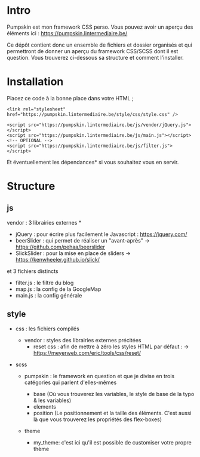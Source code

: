 Intro
=====
Pumpskin est mon framework CSS perso. Vous pouvez avoir un aperçu des éléments ici : https://pumpskin.lintermediaire.be/

Ce dépôt contient donc un ensemble de fichiers et dossier organisés et qui permettront de donner un aperçu du framework CSS/SCSS dont il est question. Vous trouverez ci-dessous sa structure et comment l'installer.

Installation
============

Placez ce code à la bonne place dans votre HTML ;
```
<link rel="stylesheet" href="https://pumpskin.lintermediaire.be/style/css/style.css" />

<script src="https://pumpskin.lintermediaire.be/js/vendor/jQuery.js"></script>
<script src="https://pumpskin.lintermediaire.be/js/main.js"></script>
<!-- OPTIONAL -->
<script src="https://pumpskin.lintermediaire.be/js/filter.js"></script>
```

Et éventuellement les dépendances* si vous souhaitez vous en servir.


Structure
=========

js
---
  vendor : 3 librairies externes *
  + jQuery : pour écrire plus facilement le Javascript : https://jquery.com/
  + beerSlider : qui permet de réaliser un "avant-après" -> https://github.com/pehaa/beerslider
  + SlickSlider : pour la mise en place de sliders -> https://kenwheeler.github.io/slick/

  et 3 fichiers distincts
  + filter.js : le filtre du blog
  + map.js : la config de la GoogleMap
  + main.js : la config générale


style
-----
  + css : les fichiers compilés
    + vendor : styles des librairies externes précitées
      + reset css : afin de mettre à zéro les styles HTML par défaut : -> https://meyerweb.com/eric/tools/css/reset/

  + scss
    + pumpskin : le framework en question et que je divise en trois catégories qui parlent d'elles-mêmes
      + base (Où vous trouverez les variables, le style de base de la typo & les variables)
      + elements
      + position (Le positionnement et la taille des éléments. C'est aussi là que vous trouverez les propriétés des flex-boxes)
    
    + theme
        + my_theme: c'est ici qu'il est possible de customiser votre propre thème